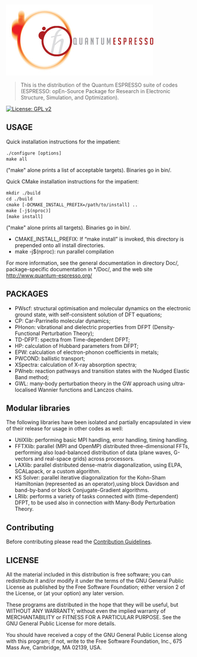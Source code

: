 ![q-e-logo](logo.jpg)

> This is the distribution of the Quantum ESPRESSO suite of codes (ESPRESSO:
> opEn-Source Package for Research in Electronic Structure, Simulation, and
> Optimization).

[![License: GPL v2](https://img.shields.io/badge/License-GPL%20v2-blue.svg)](https://www.gnu.org/licenses/old-licenses/gpl-2.0.en.html)

## USAGE

Quick installation instructions for the impatient:

```
./configure [options]
make all
```

("make" alone prints a list of acceptable targets). Binaries go in bin/.

Quick CMake installation instructions for the impatient:

```
mkdir ./build
cd ./build
cmake [-DCMAKE_INSTALL_PREFIX=/path/to/install] ..
make [-j$(nproc)]
[make install]
```

("make" alone prints all targets). Binaries go in bin/.

- CMAKE_INSTALL_PREFIX: If “make install” is invoked,
this directory is prepended onto all install directories.
- make -j$(nproc): run parallel compilation

For more information, see the general documentation in directory Doc/, 
package-specific documentation in \*/Doc/, and the web site 
http://www.quantum-espresso.org/

## PACKAGES

- PWscf: structural optimisation and molecular dynamics on the electronic ground state, with self-consistent solution of DFT equations;
- CP: Car-Parrinello molecular dynamics;
- PHonon: vibrational and dielectric properties from DFPT (Density-Functional Perturbation Theory);
- TD-DFPT: spectra from Time-dependent DFPT;
- HP: calculation of Hubbard parameters from DFPT;
- EPW: calculation of electron-phonon coefficients in metals;
- PWCOND: ballistic transport;
- XSpectra: calculation of X-ray absorption spectra;
- PWneb: reaction pathways and transition states with the Nudged Elastic Band method;
- GWL: many-body perturbation theory in the GW approach using ultra-localised Wannier functions and Lanczos chains.

## Modular libraries
The following libraries have been isolated and partially encapsulated in view of their release for usage in other codes as well:

- UtilXlib: performing basic MPI handling, error handling, timing handling.
- FFTXlib: parallel (MPI and OpenMP) distributed three-dimensional FFTs, performing also load-balanced distribution of data (plane waves, G-vectors and real-space grids) across processors.
- LAXlib: parallel distributed dense-matrix diagonalization, using ELPA, SCALapack, or a custom algorithm.
- KS Solver: parallel iterative diagonalization for the Kohn-Sham Hamiltonian (represented as an operator),using block Davidson and band-by-band or block Conjugate-Gradient algorithms.
- LRlib: performs a variety of tasks connected with (time-dependent) DFPT, to be used also in connection with Many-Body Perturbation Theory.

## Contributing
Before contributing please read the [Contribution Guidelines](CONTRIBUTING.md).



## LICENSE

All the material included in this distribution is free software;
you can redistribute it and/or modify it under the terms of the GNU
General Public License as published by the Free Software Foundation;
either version 2 of the License, or (at your option) any later version.

These programs are distributed in the hope that they will be useful, but
WITHOUT ANY WARRANTY; without even the implied warranty of MERCHANTABILITY
or FITNESS FOR A PARTICULAR PURPOSE. See the GNU General Public License
for more details.

You should have received a copy of the GNU General Public License along
with this program; if not, write to the Free Software Foundation, Inc.,
675 Mass Ave, Cambridge, MA 02139, USA.
